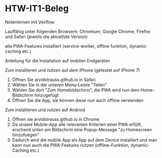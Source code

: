 # HTW-IT1-Beleg

Notenlernen mit Vexflow

Lauffähig unter folgenden Browsern: Chromium, Google Chrome, Firefox und Safari (jeweils die aktuellste Version)

alle PWA-Features installiert (service-worker, offline funktion, dynamic caching etc.)

Anleitung für die Installation auf mobilen Endgeräten

Zum installieren und nutzen auf dem iPhone (getestet auf iPhone 7)

1. Öffnen Sie arvidstrauss.github.io in Safari
2. Wählen Sie in der unteren Menu-Leiste "Teilen"
3. Wählen Sie dort "Zum Homebildschirm", die PWA wird nun dem Home-Bildschirm hinzugefügt
4. Öffnen Sie die App, sie können diese nun auch offline verwenden

Zum installieren und nutzen auf Android

1. Öffnen sie arvidstrauss.github.io in Chrome
2. Da unsere Mobile-App alle relevanten Kriterien einer PWA erfüllt, erscheint unten am Bildschirm eine Popup-Message "zu Homescreen hinzufuegen"
3. Dadurch wird die mobile App als App auf dem Device installiert und man kann nun auch die PWA-Features nutzen (offline-Funktion, dynamic-Caching etc.)
